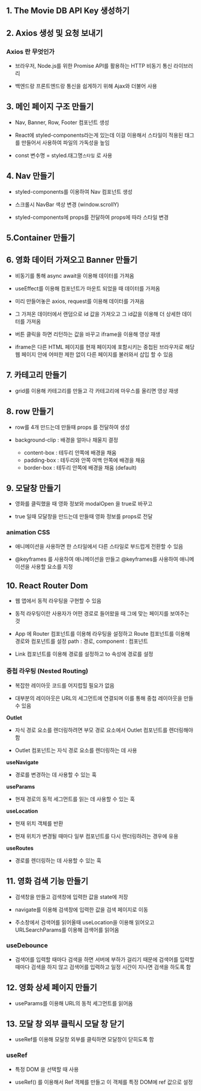 ## 1. The Movie DB API Key 생성하기

## 2. Axios 생성 및 요청 보내기

### Axios 란 무엇인가

- 브라우저, Node.js를 위한 Promise API를 활용하는 HTTP 비동기 통신 라이브러리

- 백엔드랑 프론트엔드랑 통신을 쉽게하기 위해 Ajax와 더불어 사용

## 3. 메인 페이지 구조 만들기

- Nav, Banner, Row, Footer 컴포넌트 생성

- React에 styled-components라는게 있는데 이걸 이용해서 스타일이 적용된 태그를 만들어서 사용하여 파일의 가독성을 높임

- const 변수명 = styled.태그명`스타일` 로 사용

## 4. Nav 만들기

- styled-components를 이용하여 Nav 컴포넌트 생성

- 스크롤시 NavBar 색상 변경 (window.scrollY)

- styled-components에 props를 전달하여 props에 따라 스타일 변경

## 5.Container 만들기

## 6. 영화 데이터 가져오고 Banner 만들기

- 비동기를 통해 async await을 이용해 데이터를 가져옴

- useEffect를 이용해 컴포넌트가 마운트 되었을 때 데이터를 가져옴

- 미리 만들어놓은 axios, request를 이용해 데이터를 가져옴

- 그 가져온 데이터에서 랜덤으로 id 값을 가져오고 그 id값을 이용해 더 상세한 데이터를 가져옴

- 버튼 클릭을 하면 리턴하는 값을 바꾸고 iframe을 이용해 영상 재생

- iframe은 다른 HTML 페이지를 현재 페이지에 포함시키는 중첩된 브라우저로 해당 웹 페이지 안에 어떠한 제한 없이 다른 페이지를 불러와서 삽입 할 수 있음

## 7. 카테고리 만들기

- grid를 이용해 카테고리를 만들고 각 카테고리에 마우스를 올리면 영상 재생

## 8. row 만들기

- row를 4개 만드는데 만들때 props 를 전달하여 생성

- background-clip : 배경을 얼마나 채울지 결정
  - content-box : 테두리 안쪽에 배경을 채움
  - padding-box : 테두리와 안쪽 여백 안쪽에 배경을 채움
  - border-box : 테두리 안쪽에 배경을 채움 (default)

## 9. 모달창 만들기

- 영화를 클릭했을 때 영화 정보와 modalOpen 을 true로 바꾸고

- true 일때 모달창을 만드는데 만들때 영화 정보를 props로 전달

### animation CSS

- 애니메이션을 사용하면 한 스타일에서 다른 스타일로 부드럽게 전환할 수 있음

- @keyframes 를 사용하여 애니메이션을 만들고 @keyframes를 사용하여 애니메이션을 사용할 요소를 지정

## 10. React Router Dom

- 웹 앱에서 동적 라우팅을 구현할 수 있음

- 동적 라우팅이란 사용자가 어떤 경로로 들어왔을 때 그에 맞는 페이지를 보여주는 것

- App 에 Router 컴포넌트를 이용해 라우팅을 설정하고 Route 컴포넌트를 이용해 경로와 컴포넌트를 설정
  path : 경로, component : 컴포넌트

- Link 컴포넌트를 이용해 경로를 설정하고 to 속성에 경로를 설정

### 중첩 라우팅 (Nested Routing)

- 복잡한 레이아웃 코드를 어지럽힐 필요가 없음

- 대부분의 레이아웃은 URL의 세그먼트에 연결되며 이를 통해 중첩 레이아웃을 만들 수 있음

**Outlet**

- 자식 경로 요소를 렌더링하려면 부모 경로 요소에서 Outlet 컴포넌트를 렌더링해야 함

- Outlet 컴포넌트는 자식 경로 요소를 렌더링하는 데 사용

**useNavigate**

- 경로를 변경하는 데 사용할 수 있는 훅

**useParams**

- 현재 경로의 동적 세그먼트를 읽는 데 사용할 수 있는 훅

**useLocation**

- 현재 위치 객체를 반환

- 현재 위치가 변경될 때마다 일부 컴포넌트를 다시 렌더링하려는 경우에 유용

**useRoutes**

- 경로를 렌더링하는 데 사용할 수 있는 훅

## 11. 영화 검색 기능 만들기

- 검색창을 만들고 검색창에 입력한 값을 state에 저장

- navigate를 이용해 검색창에 입력한 값을 검색 페이지로 이동

- 주소창에서 검색어를 읽어올때 useLocation을 이용해 읽어오고 URLSearchParams를 이용해 검색어를 읽어옴

### useDebounce

- 검색어를 입력할 때마다 검색을 하면 서버에 부하가 걸리기 때문에 검색어를 입력할 때마다 검색을 하지 않고 검색어를 입력하고 일정 시간이 지나면 검색을 하도록 함

## 12. 영화 상세 페이지 만들기

- useParams를 이용해 URL의 동적 세그먼트를 읽어옴

## 13. 모달 창 외부 클릭시 모달 창 닫기

- useRef를 이용해 모달창 외부를 클릭하면 모달창이 닫히도록 함

### useRef

- 특정 DOM 을 선택할 때 사용

- useRef() 를 이용해서 Ref 객체를 만들고 이 객체를 특정 DOM에 ref 값으로 설정
